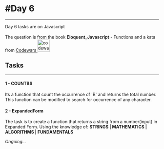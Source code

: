 <h1>#Day 6</h1>
<hr>
Day 6 tasks are on Javascript<br><br>
The question is from the book <b> Eloquent_Javascript</b> - Functions and a kata from <a href="https://www.codewars.com"> Codewars </a><img src="https://www.codewars.com/packs/assets/logo.61192cf7.svg" alt="codewars" style="width:40px;height:40px">
<br>
<h2>Tasks</h4>
<hr>
<h4> 1 - COUNTBS </h4>
Its a function that count the occurrence of 'B' and returns the total number.
This function can be modified to search for occurrence of any character.
<h4> 2 - ExpandedForm</h4>
The task is to create a function that returns a string from a number(input) in Expanded Form. 
Using the knowledge of:
<b>STRINGS | MATHEMATICS | ALGORITHMS | FUNDAMENTALS </b>

<span><em>Ongoing...</em></span>
